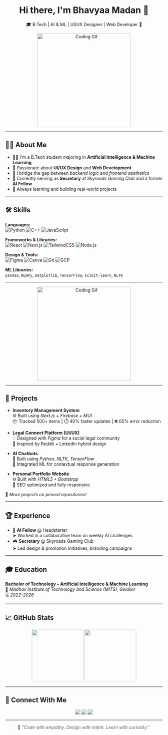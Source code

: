 <!-- README.md -->

<h1 align="center">Hi there, I'm Bhavyaa Madan 👋</h1>
<p align="center">🎓 B.Tech | AI & ML | UI/UX Designer | Web Developer <!--| GCP Explorer--> 🚀</p>

<p align="center">
  <img src="https://media4.giphy.com/media/v1.Y2lkPTc5MGI3NjExaXFpb29xNmQ3bTF5cGhoeHIzcHdlN3pmdHB0cHJ6c3RhZWU5YTdhciZlcD12MV9pbnRlcm5hbF9naWZfYnlfaWQmY3Q9Zw/Dh5q0sShxgp13DwrvG/giphy.gif" width="300" alt="Coding Gif" />
</p>

---

## 👨‍💻 About Me

- 👨‍🎓 I'm a B.Tech student majoring in **Artificial Intelligence & Machine Learning**
- 🎨 Passionate about **UI/UX Design** and **Web Development**
- 🔁 I bridge the gap between *backend logic* and *frontend aesthetics*
- 🚀 Currently serving as **Secretary** at *Skyroads Gaming Club* and a former **AI Fellow**
- 🌱 Always learning and building real-world projects

---

## 🛠️ Skills

**Languages:**  
![Python](https://img.shields.io/badge/Python-3776AB?style=for-the-badge&logo=python&logoColor=white)
![C++](https://img.shields.io/badge/C++-00599C?style=for-the-badge&logo=c%2B%2B&logoColor=white)
![JavaScript](https://img.shields.io/badge/JavaScript-F7DF1E?style=for-the-badge&logo=javascript&logoColor=black)

**Frameworks & Libraries:**  
![React](https://img.shields.io/badge/React-20232A?style=for-the-badge&logo=react&logoColor=61DAFB)
![Next.js](https://img.shields.io/badge/Next.js-000?style=for-the-badge&logo=nextdotjs&logoColor=white)
![TailwindCSS](https://img.shields.io/badge/TailwindCSS-06B6D4?style=for-the-badge&logo=tailwindcss&logoColor=white)
![Node.js](https://img.shields.io/badge/Node.js-339933?style=for-the-badge&logo=nodedotjs&logoColor=white)

**Design & Tools:**  
![Figma](https://img.shields.io/badge/Figma-F24E1E?style=for-the-badge&logo=figma&logoColor=white)
![Canva](https://img.shields.io/badge/Canva-00C4CC?style=for-the-badge&logo=canva&logoColor=white)
![Git](https://img.shields.io/badge/Git-F05032?style=for-the-badge&logo=git&logoColor=white)
![GCP](https://img.shields.io/badge/Google%20Cloud-4285F4?style=for-the-badge&logo=googlecloud&logoColor=white)

**ML Libraries:**  
`pandas`, `NumPy`, `matplotlib`, `TensorFlow`, `scikit-learn`, `NLTK`

---

<p align="center">
  <img src="https://media.giphy.com/media/VTtANKl0beDFQRLDTh/giphy.gif?cid=ecf05e47nuqa7d4ajlx179698d8ggt5vcf0n256tqvp19gtt&ep=v1_gifs_search&rid=giphy.gif&ct=g" width="300" alt="Coding Gif" />
</p>

---

## 🚀 Projects

- **Inventory Management System**  
  ⚙️ Built using *Next.js + Firebase + MUI*  
  📦 Tracked 500+ items | ⏱️ 40% faster updates | ❌ 65% error reduction  

- **Legal Connect Platform (UI/UX)**  
  💡 Designed with *Figma* for a social legal community  
  🔗 Inspired by Reddit + LinkedIn hybrid design  

- **AI Chatbots**  
  🧠 Built using *Python, NLTK, TensorFlow*  
  🤖 Integrated ML for contextual response generation  

- **Personal Portfolio Website**  
  🌐 Built with *HTML5 + Bootstrap*  
  🚀 SEO optimized and fully responsive  

📌 *More projects on pinned repositories!*

---

## 🏆 Experience

- 🧠 **AI Fellow** @ Headstarter  
  ➤ Worked in a collaborative team on weekly AI challenges  
- 🎮 **Secretary** @ Skyroads Gaming Club  
  ➤ Led design & promotion initiatives, branding campaigns

---

## 🎓 Education

**Bachelor of Technology – Artificial Intelligence & Machine Learning**  
📍 *Madhav Institute of Technology and Science (MITS), Gwalior*  
🗓️ *2022–2026*

---

## 📈 GitHub Stats

<p align="center">
  <img src="https://github-readme-stats.vercel.app/api?username=bhavya1006&show_icons=true&theme=radical" height="165" />
  <img src="https://github-readme-stats.vercel.app/api/top-langs/?username=bhavya1006&layout=compact&theme=radical" height="165" />
</p>

---

## 🤝 Connect With Me

<p align="center">
  <a href="mailto:madanbhavy@gmail.com"><img src="https://img.shields.io/badge/Gmail-D14836?style=for-the-badge&logo=gmail&logoColor=white"/></a>
  <a href="https://www.linkedin.com/in/bhavya-madan-05324a264/"><img src="https://img.shields.io/badge/LinkedIn-0077B5?style=for-the-badge&logo=linkedin&logoColor=white"/></a>
  <a href="https://x.com/BhavyaMadan20"><img src="https://img.shields.io/badge/X-1DA1F2?style=for-the-badge&logo=twitter&logoColor=white"/></a>




<!--  <a href="https://bhavya1006.github.io/Portfolio1/"><img src="https://img.shields.io/badge/Portfolio-000000?style=for-the-badge&logo=githubpages&logoColor=white"/></a>
</p>  -->

---

> 💬 *"Code with empathy. Design with intent. Learn with curiosity."*

